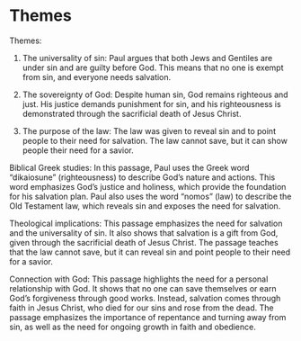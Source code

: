 # Themes

Themes:
1. The universality of sin: Paul argues that both Jews and Gentiles are under sin and are guilty before God. This means that no one is exempt from sin, and everyone needs salvation.

2. The sovereignty of God: Despite human sin, God remains righteous and just. His justice demands punishment for sin, and his righteousness is demonstrated through the sacrificial death of Jesus Christ.

3. The purpose of the law: The law was given to reveal sin and to point people to their need for salvation. The law cannot save, but it can show people their need for a savior.

Biblical Greek studies:
In this passage, Paul uses the Greek word “dikaiosune” (righteousness) to describe God’s nature and actions. This word emphasizes God’s justice and holiness, which provide the foundation for his salvation plan. Paul also uses the word “nomos” (law) to describe the Old Testament law, which reveals sin and exposes the need for salvation.

Theological implications:
This passage emphasizes the need for salvation and the universality of sin. It also shows that salvation is a gift from God, given through the sacrificial death of Jesus Christ. The passage teaches that the law cannot save, but it can reveal sin and point people to their need for a savior.

Connection with God:
This passage highlights the need for a personal relationship with God. It shows that no one can save themselves or earn God’s forgiveness through good works. Instead, salvation comes through faith in Jesus Christ, who died for our sins and rose from the dead. The passage emphasizes the importance of repentance and turning away from sin, as well as the need for ongoing growth in faith and obedience.